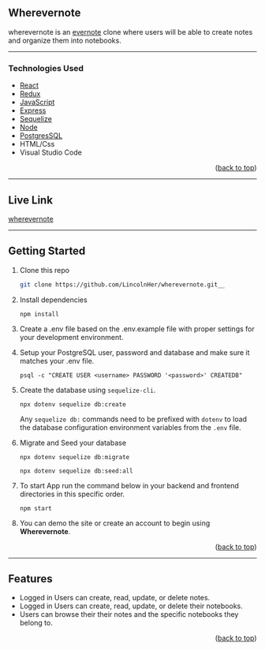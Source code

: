 ## Wherevernote

wherevernote is an [evernote](https://evernote.com/) clone where users will be able to create notes and organize them into notebooks.

---

### Technologies Used
  * [React](https://reactjs.org/)
  * [Redux](https://redux.js.org/)
  * [JavaScript](https://www.javascript.com/)
  * [Express](https://expressjs.com/)
  * [Sequelize](https://sequelize.org/)
  * [Node](https://nodejs.org/en/docs/)
  * [PostgresSQL](https://www.postgresql.org/)
  * HTML/Css
  * Visual Studio Code

<p align="right">(<a href="#top">back to top</a>)</p>

---

## Live Link

   [wherevernote](https://wherevernote.herokuapp.com/)

---

## Getting Started

1. Clone this repo

   ```bash
   git clone https://github.com/LincolnHer/wherevernote.git__
   ```
2. Install dependencies

   ```
   npm install
   ```
3. Create a .env file based on the .env.example file with proper settings for your development environment.
4. Setup your PostgreSQL user, password and database and make sure it matches your .env file.
   ```
   psql -c "CREATE USER <username> PASSWORD '<password>' CREATEDB"
   ```
5. Create the database using `sequelize-cli`.
   ```
   npx dotenv sequelize db:create
   ```
   Any `sequelize db:` commands need to be prefixed with `dotenv` to load the database configuration environment variables from the `.env`
   file.

6. Migrate and Seed your database
   ```
   npx dotenv sequelize db:migrate
   ```
   ```
   npx dotenv sequelize db:seed:all
   ```

7. To start App run the command below in your backend and frontend directories in this specific order.

   ```
   npm start
   ```

8. You can demo the site or create an account to begin using **Wherevernote**.

<p align="right">(<a href="#top">back to top</a>)</p>

---

## Features
   *  Logged in Users can create, read, update, or delete notes.
   *  Logged in Users can create, read, update, or delete their notebooks.
   *  Users can browse their their notes and the specific notebooks they belong to.

<p align="right">(<a href="#top">back to top</a>)</p>
